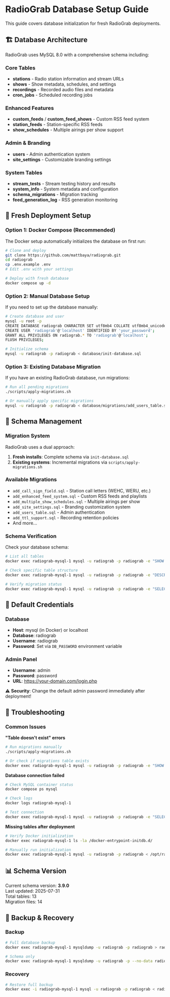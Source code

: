 # RadioGrab Database Setup Guide

This guide covers database initialization for fresh RadioGrab deployments.

## 🏗️ Database Architecture

RadioGrab uses MySQL 8.0 with a comprehensive schema including:

### Core Tables
- **stations** - Radio station information and stream URLs
- **shows** - Show metadata, schedules, and settings  
- **recordings** - Recorded audio files and metadata
- **cron_jobs** - Scheduled recording jobs

### Enhanced Features  
- **custom_feeds** / **custom_feed_shows** - Custom RSS feed system
- **station_feeds** - Station-specific RSS feeds
- **show_schedules** - Multiple airings per show support

### Admin & Branding
- **users** - Admin authentication system
- **site_settings** - Customizable branding settings

### System Tables
- **stream_tests** - Stream testing history and results
- **system_info** - System metadata and configuration
- **schema_migrations** - Migration tracking
- **feed_generation_log** - RSS generation monitoring

## 🚀 Fresh Deployment Setup

### Option 1: Docker Compose (Recommended)

The Docker setup automatically initializes the database on first run:

```bash
# Clone and deploy
git clone https://github.com/mattbaya/radiograb.git
cd radiograb
cp .env.example .env
# Edit .env with your settings

# Deploy with fresh database
docker compose up -d
```

### Option 2: Manual Database Setup

If you need to set up the database manually:

```bash
# Create database and user
mysql -u root -p
CREATE DATABASE radiograb CHARACTER SET utf8mb4 COLLATE utf8mb4_unicode_ci;
CREATE USER 'radiograb'@'localhost' IDENTIFIED BY 'your_password';
GRANT ALL PRIVILEGES ON radiograb.* TO 'radiograb'@'localhost';
FLUSH PRIVILEGES;

# Initialize schema
mysql -u radiograb -p radiograb < database/init-database.sql
```

### Option 3: Existing Database Migration

If you have an existing RadioGrab database, run migrations:

```bash
# Run all pending migrations
./scripts/apply-migrations.sh

# Or manually apply specific migrations
mysql -u radiograb -p radiograb < database/migrations/add_users_table.sql
```

## 🔧 Schema Management

### Migration System

RadioGrab uses a dual approach:
1. **Fresh installs**: Complete schema via `init-database.sql`
2. **Existing systems**: Incremental migrations via `scripts/apply-migrations.sh`

### Available Migrations

- `add_call_sign_field.sql` - Station call letters (WEHC, WERU, etc.)
- `add_enhanced_feed_system.sql` - Custom RSS feeds and playlists
- `add_multiple_show_schedules.sql` - Multiple airings per show
- `add_site_settings.sql` - Branding customization system
- `add_users_table.sql` - Admin authentication
- `add_ttl_support.sql` - Recording retention policies
- And more...

### Schema Verification

Check your database schema:

```bash
# List all tables
docker exec radiograb-mysql-1 mysql -u radiograb -p radiograb -e "SHOW TABLES;"

# Check specific table structure
docker exec radiograb-mysql-1 mysql -u radiograb -p radiograb -e "DESCRIBE stations;"

# Verify migration status
docker exec radiograb-mysql-1 mysql -u radiograb -p radiograb -e "SELECT * FROM schema_migrations;"
```

## 🔐 Default Credentials

### Database
- **Host**: mysql (in Docker) or localhost
- **Database**: radiograb  
- **Username**: radiograb
- **Password**: Set via `DB_PASSWORD` environment variable

### Admin Panel
- **Username**: admin
- **Password**: password
- **URL**: https://your-domain.com/login.php

⚠️ **Security**: Change the default admin password immediately after deployment!

## 🐛 Troubleshooting

### Common Issues

**"Table doesn't exist" errors**
```bash
# Run migrations manually
./scripts/apply-migrations.sh

# Or check if migrations table exists
docker exec radiograb-mysql-1 mysql -u radiograb -p radiograb -e "SHOW TABLES LIKE 'schema_migrations';"
```

**Database connection failed**
```bash
# Check MySQL container status
docker compose ps mysql

# Check logs
docker logs radiograb-mysql-1

# Test connection
docker exec radiograb-mysql-1 mysql -u radiograb -p radiograb -e "SELECT 1;"
```

**Missing tables after deployment**
```bash
# Verify Docker initialization
docker exec radiograb-mysql-1 ls -la /docker-entrypoint-initdb.d/

# Manually run initialization
docker exec radiograb-mysql-1 mysql -u radiograb -p radiograb < /opt/radiograb/database/init-database.sql
```

## 📊 Schema Version

Current schema version: **3.9.0**  
Last updated: 2025-07-31  
Total tables: 13  
Migration files: 14  

## 🔄 Backup & Recovery

### Backup
```bash
# Full database backup
docker exec radiograb-mysql-1 mysqldump -u radiograb -p radiograb > radiograb-backup.sql

# Schema only
docker exec radiograb-mysql-1 mysqldump -u radiograb -p --no-data radiograb > schema-backup.sql
```

### Recovery
```bash
# Restore full backup
docker exec -i radiograb-mysql-1 mysql -u radiograb -p radiograb < radiograb-backup.sql
```